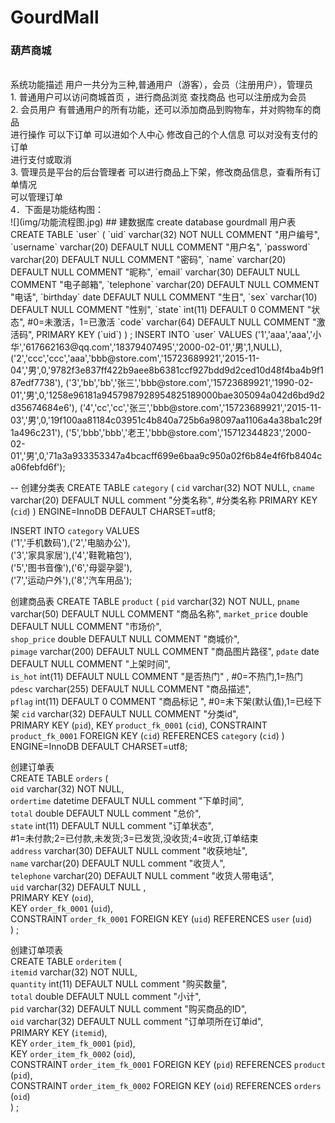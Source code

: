 # GourdMall
### 葫芦商城
<br>
系统功能描述 用户一共分为三种,普通用户（游客），会员（注册用户），管理员<br>
1. 普通用户可以访问商城首页 ，进行商品浏览 查找商品 也可以注册成为会员<br>
2. 会员用户 有普通用户的所有功能，还可以添加商品到购物车，并对购物车的商品<br>
进行操作 可以下订单 可以进如个人中心 修改自己的个人信息 可以对没有支付的订单<br>
进行支付或取消<br>
3.  管理员是平台的后台管理者 可以进行商品上下架，修改商品信息，查看所有订单情况<br>
 可以管理订单 <br>
4．下面是功能结构图：<br>
![](img/功能流程图.jpg)
##  建数据库 
create database gourdmall 
用户表  
CREATE TABLE `user` (  
  `uid` varchar(32) NOT NULL COMMENT "用户编号",   
  `username` varchar(20) DEFAULT NULL COMMENT "用户名",	  	
  `password` varchar(20) DEFAULT NULL COMMENT "密码",  		
  `name` varchar(20) DEFAULT NULL COMMENT "昵称",	  		
  `email` varchar(30) DEFAULT NULL COMMENT "电子邮箱",  			
  `telephone` varchar(20) DEFAULT NULL COMMENT "电话",  		
  `birthday` date DEFAULT NULL COMMENT "生日",	  			
  `sex` varchar(10) DEFAULT NULL COMMENT "性别",		  
  `state` int(11) DEFAULT 0 COMMENT "状态",				#0=未激活，1=已激活  
  `code` varchar(64) DEFAULT NULL COMMENT "激活码",	  	
  PRIMARY KEY (`uid`)  
) ;
INSERT INTO `user` VALUES  
('1','aaa','aaa','小华','617662163@qq.com','18379407495','2000-02-01','男',1,NULL),     
('2','ccc','ccc','aaa','bbb@store.com','15723689921','2015-11-04','男',0,'9782f3e837ff422b9aee8b6381ccf927bdd9d2ced10d48f4ba4b9f187edf7738'),  
('3','bb','bb','张三','bbb@store.com','15723689921','1990-02-01','男',0,'1258e96181a9457987928954825189000bae305094a042d6bd9d2d35674684e6'),  
('4','cc','cc','张三','bbb@store.com','15723689921','2015-11-03','男',0,'19f100aa81184c03951c4b840a725b6a98097aa1106a4a38ba1c29f1a496c231'),  
('5','bbb','bbb','老王','bbb@store.com','15712344823','2000-02-01','男',0,'71a3a933353347a4bcacff699e6baa9c950a02f6b84e4f6fb8404ca06febfd6f');  
   
   
--  创建分类表
CREATE TABLE `category` (
  `cid` varchar(32) NOT NULL,
  `cname` varchar(20) DEFAULT NULL comment "分类名称",	#分类名称
  PRIMARY KEY (`cid`)
) ENGINE=InnoDB DEFAULT CHARSET=utf8;
   
 INSERT INTO `category` VALUES   
 ('1','手机数码'),('2','电脑办公'),  
 ('3','家具家居'),('4','鞋靴箱包'),  
 ('5','图书音像'),('6','母婴孕婴'),  
 ('7','运动户外'),('8','汽车用品'); 
 
 创建商品表
 CREATE TABLE `product` (
   `pid` varchar(32) NOT NULL,
   `pname` varchar(50) DEFAULT NULL COMMENT "商品名称",	
   `market_price` double DEFAULT NULL COMMENT "市场价",	
   `shop_price` double DEFAULT NULL COMMENT "商城价",		
   `pimage` varchar(200) DEFAULT NULL COMMENT "商品图片路径",	
   `pdate` date DEFAULT NULL COMMENT "上架时间",		
   `is_hot` int(11) DEFAULT NULL COMMENT "是否热门" ,		#0=不热门,1=热门
   `pdesc` varchar(255) DEFAULT NULL COMMENT "商品描述",	
   `pflag` int(11) DEFAULT 0 COMMENT "商品标记 ",	#0=未下架(默认值),1=已经下架
   `cid` varchar(32) DEFAULT NULL COMMENT "分类id",		
   PRIMARY KEY (`pid`),
   KEY `product_fk_0001` (`cid`),
   CONSTRAINT `product_fk_0001` FOREIGN KEY (`cid`) REFERENCES `category` (`cid`)
 ) ENGINE=InnoDB DEFAULT CHARSET=utf8; 
 
 创建订单表   
 CREATE TABLE `orders` (   
   `oid` varchar(32) NOT NULL,    
   `ordertime` datetime DEFAULT NULL comment "下单时间",	   
   `total` double DEFAULT NULL comment "总价",	   			
   `state` int(11) DEFAULT NULL comment "订单状态",	   
   			#1=未付款;2=已付款,未发货;3=已发货,没收货;4=收货,订单结束  
   `address` varchar(30) DEFAULT NULL comment "收获地址",	  	
   `name` varchar(20) DEFAULT NULL comment "收货人",	  	
   `telephone` varchar(20) DEFAULT NULL comment "收货人带电话",  		
   `uid` varchar(32) DEFAULT NULL ,  
   PRIMARY KEY (`oid`),  
   KEY `order_fk_0001` (`uid`),  
   CONSTRAINT `order_fk_0001` FOREIGN KEY (`uid`) REFERENCES `user` (`uid`)   
 ) ;    
 
 创建订单项表  
CREATE TABLE `orderitem` (  
  `itemid` varchar(32) NOT NULL,  
  `quantity` int(11) DEFAULT NULL comment "购买数量",   		  
  `total` double DEFAULT NULL comment "小计",  			
  `pid` varchar(32) DEFAULT NULL comment "购买商品的ID",  
  `oid` varchar(32) DEFAULT NULL comment "订单项所在订单id",  	
  PRIMARY KEY (`itemid`),   
  KEY `order_item_fk_0001` (`pid`),  
  KEY `order_item_fk_0002` (`oid`),   
  CONSTRAINT `order_item_fk_0001` FOREIGN KEY (`pid`) REFERENCES `product` (`pid`),   
  CONSTRAINT `order_item_fk_0002` FOREIGN KEY (`oid`) REFERENCES `orders` (`oid`)   
) ;   
